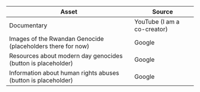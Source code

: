 | Asset | Source |
|-------| -------|
| Documentary | YouTube (I am a co-creator) |
| Images of the Rwandan Genocide (placeholders there for now)| Google |
| Resources about modern day genocides (button is placeholder) | Google |
| Information about human rights abuses (button is placeholder) | Google |
